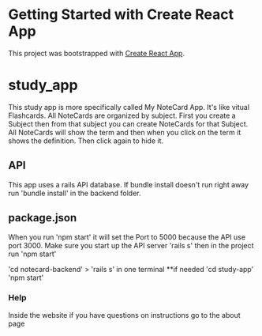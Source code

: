 # Getting Started with Create React App

This project was bootstrapped with [Create React App](https://github.com/facebook/create-react-app).

# study_app

This study app is more specifically called My NoteCard App. It's like vitual Flashcards. 
All NoteCards are organized by subject. First you create a Subject then from that subject you can create NoteCards for that Subject. All NoteCards will show the term and then when you click on the term it shows the definition. Then click again to hide it.

## API

This app uses a rails API database. If bundle install doesn't run right away run 'bundle install' in the backend folder.

## package.json

When you run 'npm start' it will set the Port to 5000 because the API use port 3000.
Make sure you start up the API server 'rails s' then in the project run 'npm start'

'cd notecard-backend' > 'rails s' in one terminal
**if needed 'cd study-app'
'npm start'

### Help

Inside the website if you have questions on instructions go to the about page